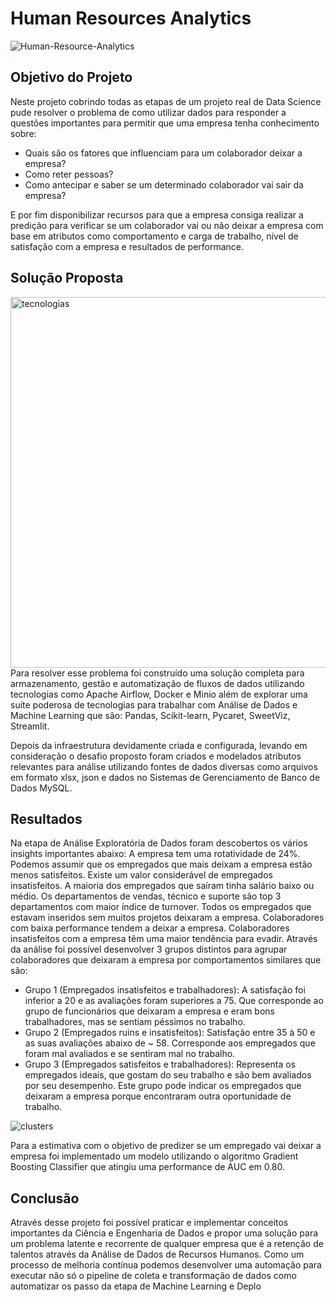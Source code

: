 ﻿# Human Resources Analytics
 ![Human-Resource-Analytics](https://user-images.githubusercontent.com/60453201/163038025-d710c813-4733-44df-b518-6e252d3775c7.jpeg)
 ## Objetivo do Projeto
 Neste projeto cobrindo todas as etapas de um projeto real de Data
Science pude resolver o problema de como utilizar dados para
responder a questões importantes para permitir que uma empresa tenha
conhecimento sobre:

- Quais são os fatores que influenciam para um colaborador deixar a
empresa?
- Como reter pessoas?
- Como antecipar e saber se um determinado colaborador vai sair da
empresa?

E por fim disponibilizar recursos para que a empresa consiga realizar a
predição para verificar se um colaborador vai ou não deixar a empresa
com base em atributos como comportamento e carga de trabalho, nível
de satisfação com a empresa e resultados de performance.

## Solução Proposta

<img width="593" alt="tecnologias" src="https://user-images.githubusercontent.com/60453201/163038368-79ad21dc-c4b8-4baa-8e0f-af4b188ff74f.png">
Para resolver esse problema foi construído uma solução completa para
armazenamento, gestão e automatização de fluxos de dados utilizando
tecnologias como Apache Airflow, Docker e Minio além de explorar
uma suíte poderosa de tecnologias para trabalhar com Análise de
Dados e Machine Learning que são: Pandas, Scikit-learn, Pycaret,
SweetViz, Streamlit.

Depois da infraestrutura devidamente criada e configurada, levando em
consideração o desafio proposto foram criados e modelados atributos
relevantes para análise utilizando fontes de dados diversas como
arquivos em formato xlsx, json e dados no Sistemas de
Gerenciamento de Banco de Dados MySQL.

## Resultados
Na etapa de Análise Exploratória de Dados foram descobertos os vários
insights importantes abaixo:
A empresa tem uma rotatividade de 24%.
Podemos assumir que os empregados que mais deixam a empresa
estão menos satisfeitos.
Existe um valor considerável de empregados insatisfeitos.
A maioria dos empregados que saíram tinha salário baixo ou médio.
Os departamentos de vendas, técnico e suporte são top 3
departamentos com maior índice de turnover.
Todos os empregados que estavam inseridos sem muitos projetos
deixaram a empresa.
Colaboradores com baixa performance tendem a deixar a empresa.
Colaboradores insatisfeitos com a empresa têm uma maior tendência
para evadir.
Através da análise foi possível desenvolver 3 grupos distintos para
agrupar colaboradores que deixaram a empresa por comportamentos
similares que são:

- Grupo 1 (Empregados insatisfeitos e trabalhadores): A satisfação foi
inferior a 20 e as avaliações foram superiores a 75.
Que corresponde ao grupo de funcionários que deixaram a empresa e
eram bons trabalhadores, mas se sentiam péssimos no trabalho.
- Grupo 2 (Empregados ruins e insatisfeitos): Satisfação entre 35 à 50
e as suas avaliações abaixo de ~ 58.
Corresponde aos empregados que foram mal avaliados e se sentiram
mal no trabalho.
- Grupo 3 (Empregados satisfeitos e trabalhadores):
Representa os empregados ideais, que gostam do seu trabalho e são
bem avaliados por seu desempenho.
Este grupo pode indicar os empregados que deixaram a empresa
porque encontraram outra oportunidade de trabalho.

![clusters](https://user-images.githubusercontent.com/60453201/163038812-9e55cc88-293e-43c8-8e38-94c5029b4335.png)

Para a estimativa com o objetivo de predizer se um empregado vai
deixar a empresa foi implementado um modelo utilizando o algoritmo
Gradient Boosting Classifier que atingiu uma performance de AUC
em 0.80.

## Conclusão
Através desse projeto foi possível praticar e implementar conceitos
importantes da Ciência e Engenharia de Dados e propor uma solução
para um problema latente e recorrente de qualquer empresa que é a
retenção de talentos através da Análise de Dados de Recursos
Humanos.
Como um processo de melhoria contínua podemos desenvolver uma
automação para executar não só o pipeline de coleta e transformação
de dados como automatizar os passo da etapa de Machine Learning e
Deplo

